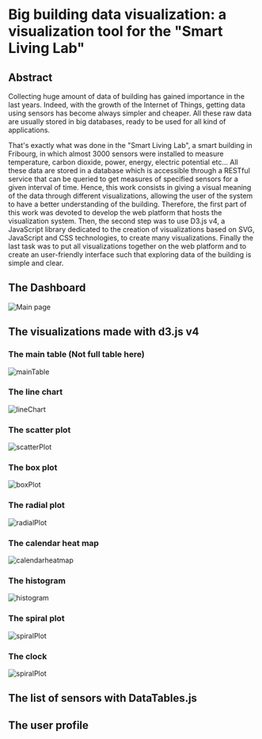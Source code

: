 # Big building data visualization: a visualization tool for the "Smart Living Lab"
## Abstract

Collecting huge amount of data of building has gained importance in the last years. Indeed, with the growth of the Internet of Things, getting data using sensors has become always simpler and cheaper. All these raw data are usually stored in big databases, ready to be used for all kind of applications.

That's exactly what was done in the "Smart Living Lab", a smart building in Fribourg, in which almost 3000 sensors were installed to measure temperature, carbon dioxide, power, energy, electric potential etc... All these data are stored in a database which is accessible through a RESTful service that can be queried to get measures of specified sensors for a given interval of time.
Hence, this work consists in giving a visual meaning of the data through different visualizations, allowing the user of the system to have a better understanding of the building. Therefore, the first part of this work was devoted to develop the web platform that hosts the visualization system. Then, the second step was to use D3.js v4, a JavaScript library dedicated to the creation of visualizations based on SVG, JavaScript and CSS technologies, to create many visualizations.
Finally the last task was to put all visualizations together on the web platform and to create an user-friendly interface such that exploring data of the building is simple and clear.




## The Dashboard

![Main page](https://raw.githubusercontent.com/JobinJohan/DataViz/master/figure/dashboardtest.PNG)

## The visualizations made with d3.js v4

### The main table (Not full table here)
![mainTable](https://raw.githubusercontent.com/JobinJohan/DataViz/master/figure/mainTable.PNG)

### The line chart
![lineChart](https://raw.githubusercontent.com/JobinJohan/DataViz/master/figure/lineChart.png)

### The scatter plot
![scatterPlot](https://raw.githubusercontent.com/JobinJohan/DataViz/master/figure/scatterPlot.png)

### The box plot
![boxPlot](https://raw.githubusercontent.com/JobinJohan/DataViz/master/figure/boxPlot.png)

### The radial plot
![radialPlot](https://raw.githubusercontent.com/JobinJohan/DataViz/master/figure/radialPlot.PNG)

### The calendar heat map
![calendarheatmap](https://raw.githubusercontent.com/JobinJohan/DataViz/master/figure/calendarHeatMap2.PNG)

### The histogram
![histogram](https://raw.githubusercontent.com/JobinJohan/DataViz/master/figure/histogram.PNG)

### The spiral plot
![spiralPlot](https://raw.githubusercontent.com/JobinJohan/DataViz/master/figure/spiralPlot.PNG)

### The clock
![spiralPlot](https://raw.githubusercontent.com/JobinJohan/DataViz/master/figure/clock.PNG)

## The list of sensors with DataTables.js

## The user profile



